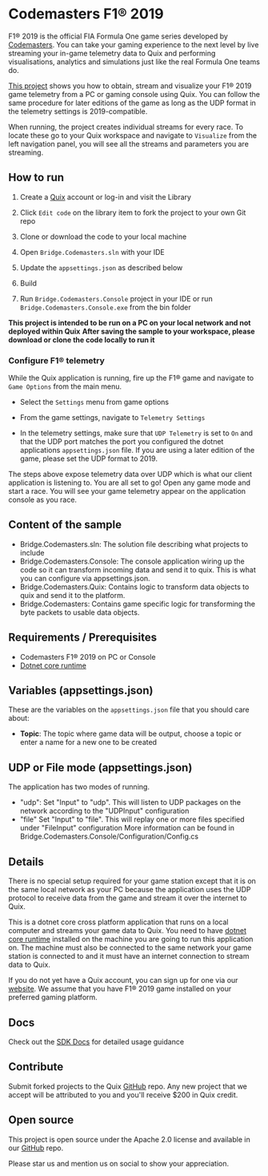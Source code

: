 # Codemasters F1&reg; 2019

F1&reg; 2019 is the official FIA Formula One game series developed by [Codemasters](https://www.codemasters.com). You can take your gaming experience to the next level by live streaming your in-game telemetry data to Quix and performing visualisations, analytics and simulations just like the real Formula One teams do.

[This project](https://github.com/quixio/quix-samples/tree/main/csharp/advanced/Bridge.Codemasters) shows you how to obtain, stream and visualize your F1&reg; 2019 game telemetry from a PC or gaming console using Quix. You can follow the same procedure for later editions of the game as long as the UDP format in the telemetry settings is 2019-compatible.

When running, the project creates individual streams for every race. To locate these go to your Quix workspace and navigate to `Visualize` from the left navigation panel, you will see all the streams and parameters you are streaming.

## How to run

1. Create a [Quix](https://portal.platform.quix.ai/self-sign-up?xlink=github) account or log-in and visit the Library

2. Click `Edit code` on the library item to fork the project to your own Git repo

3. Clone or download the code to your local machine

4. Open `Bridge.Codemasters.sln` with your IDE

5. Update the `appsettings.json` as described below

6. Build

7. Run `Bridge.Codemasters.Console` project in your IDE or run `Bridge.Codemasters.Console.exe` from the bin folder

**This project is intended to be run on a PC on your local network and not deployed within Quix**
**After saving the sample to your workspace, please download or clone the code locally to run it**

### Configure F1&reg; telemetry

While the Quix application is running, fire up the F1&reg; game and navigate to `Game Options` from the main menu.

- Select the `Settings` menu from game options

- From the game settings, navigate to `Telemetry Settings`

- In the telemetry settings, make sure that `UDP Telemetry` is set to `On` and that the UDP port matches the port you configured the dotnet applications `appsettings.json` file. If you are using a later edition of the game, please set the UDP format to 2019.

The steps above expose telemetry data over UDP which is what our client application is listening to. You are all set to go! Open any game mode and start a race. You will see your game telemetry appear on the application console as you race.

## Content of the sample
- Bridge.Codemasters.sln: The solution file describing what projects to include
- Bridge.Codemasters.Console: The console application wiring up the code so it can transform incoming data and send it to quix. This is what you can configure via appsettings.json.
- Bridge.Codemasters.Quix: Contains logic to transform data objects to quix and send it to the platform.
- Bridge.Codemasters: Contains game specific logic for transforming the byte packets to usable data objects.

## Requirements / Prerequisites
 - Codemasters F1&reg; 2019 on PC or Console
 - [Dotnet core runtime](https://dotnet.microsoft.com/download/dotnet/3.0)

## Variables (appsettings.json)

These are the variables on the `appsettings.json` file that you should care about:

- **Topic**: The topic where game data will be output, choose a topic or enter a name for a new one to be created

## UDP or File mode (appsettings.json)
The application has two modes of running. 
- "udp": Set "Input" to "udp". This will listen to UDP packages on the network according to the "UDPInput" configuration
- "file" Set "Input" to "file". This will replay one or more files specified under "FileInput" configuration
More information can be found in Bridge.Codemasters.Console/Configuration/Config.cs

## Details

There is no special setup required for your game station except that it is on the same local network as your PC because the application uses the UDP protocol to receive data from the game and stream it over the internet to Quix.

This is a dotnet core cross platform application that runs on a local computer and streams your game data to Quix. You need to have [dotnet core runtime](https://dotnet.microsoft.com/download/dotnet/3.0) installed on the machine you are going to run this application on. The machine must also be connected to the same network your game station is connected to and it must have an internet connection to stream data to Quix.

If you do not yet have a Quix account, you can sign up for one via our [website](https://quix.io). We assume that you have F1&reg; 2019 game installed on your preferred gaming platform.


## Docs
Check out the [SDK Docs](https://docs.quix.io/sdk-intro.html) for detailed usage guidance


## Contribute

Submit forked projects to the Quix [GitHub](https://github.com/quixio/quix-samples) repo. Any new project that we accept will be attributed to you and you'll receive $200 in Quix credit.

## Open source

This project is open source under the Apache 2.0 license and available in our [GitHub](https://github.com/quixio/quix-samples) repo.

Please star us and mention us on social to show your appreciation.

